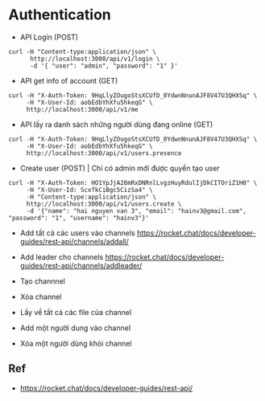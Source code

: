 # Authentication
* API Login (POST)
```
curl -H "Content-type:application/json" \
      http://localhost:3000/api/v1/login \
      -d '{ "user": "admin", "password": "1" }'
```

* API get info of account (GET)
```
curl -H "X-Auth-Token: 9HqLlyZOugoStsXCUfD_0YdwnNnunAJF8V47U3QHXSq" \
     -H "X-User-Id: aobEdbYhXfu5hkeqG" \
     http://localhost:3000/api/v1/me
```

* API lấy ra danh sách những người dùng đang online (GET)
```
curl -H "X-Auth-Token: 9HqLlyZOugoStsXCUfD_0YdwnNnunAJF8V47U3QHXSq" \
     -H "X-User-Id: aobEdbYhXfu5hkeqG" \
     http://localhost:3000/api/v1/users.presence
```

* Create user (POST)
| Chỉ có admin mới được quyền tạo user
```
curl -H "X-Auth-Token: HO1YpJjA28mRxDNRnlLvgzHuyRdulIjDkCITOriZ1H0" \
     -H "X-User-Id: ScxfkCiBgc5CizSa4" \
     -H "Content-type:application/json" \
     http://localhost:3000/api/v1/users.create \
     -d '{"name": "hai nguyen van 3", "email": "hainv3@gmail.com", "password": "1", "username": "hainv3"}'
```

* Add tất cả các users vào channels
https://rocket.chat/docs/developer-guides/rest-api/channels/addall/

* Add leader cho channels
https://rocket.chat/docs/developer-guides/rest-api/channels/addleader/

* Tạo channnel

* Xóa channel

* Lấy về tất cả các file của channel

* Add một người dung vào channel

* Xóa một người dùng khỏi channel

## Ref
* https://rocket.chat/docs/developer-guides/rest-api/ 